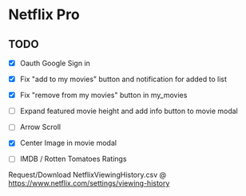 # Netflix Pro

## TODO
- [x] Oauth Google Sign in
- [x] Fix "add to my movies" button and notification for added to list
- [x] Fix "remove from my movies" button in my_movies
- [ ] Expand featured movie height and add info button to movie modal
- [ ] Arrow Scroll
- [x] Center Image in movie modal
- [ ] IMDB / Rotten Tomatoes Ratings


Request/Download NetflixViewingHistory.csv @ https://www.netflix.com/settings/viewing-history
